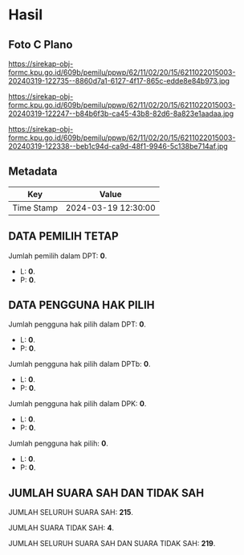 # Hasil

## Foto C Plano

https://sirekap-obj-formc.kpu.go.id/609b/pemilu/ppwp/62/11/02/20/15/6211022015003-20240319-122735--8860d7a1-6127-4f17-865c-edde8e84b973.jpg

https://sirekap-obj-formc.kpu.go.id/609b/pemilu/ppwp/62/11/02/20/15/6211022015003-20240319-122247--b84b6f3b-ca45-43b8-82d6-8a823e1aadaa.jpg

https://sirekap-obj-formc.kpu.go.id/609b/pemilu/ppwp/62/11/02/20/15/6211022015003-20240319-122338--beb1c94d-ca9d-48f1-9946-5c138be714af.jpg


## Metadata

| Key        | Value               |
| ---------- | ------------------- |
| Time Stamp | 2024-03-19 12:30:00 |


## DATA PEMILIH TETAP

Jumlah pemilih dalam DPT: **0**.
 * L: **0**.
 * P: **0**.

## DATA PENGGUNA HAK PILIH

Jumlah pengguna hak pilih dalam DPT: **0**.
 * L: **0**.
 * P: **0**.

Jumlah pengguna hak pilih dalam DPTb: **0**.
 * L: **0**.
 * P: **0**.

Jumlah pengguna hak pilih dalam DPK: **0**.
 * L: **0**.
 * P: **0**.

Jumlah pengguna hak pilih: **0**.
 * L: **0**.
 * P: **0**.

## JUMLAH SUARA SAH DAN TIDAK SAH

JUMLAH SELURUH SUARA SAH: **215**.

JUMLAH SUARA TIDAK SAH: **4**.

JUMLAH SELURUH SUARA SAH DAN SUARA TIDAK SAH: **219**.


